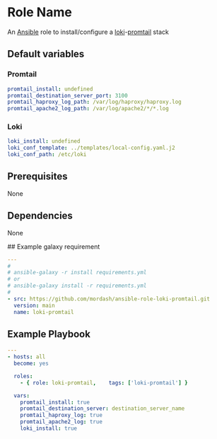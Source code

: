 # Role Name

An [Ansible](https://www.ansible.com) role to install/configure a [loki](https://grafana.com/oss/loki/)-[promtail](https://grafana.com/docs/loki/latest/clients/promtail/) stack

## Default variables

### Promtail

```yaml
promtail_install: undefined
promtail_destination_server_port: 3100
promtail_haproxy_log_path: /var/log/haproxy/haproxy.log
promtail_apache2_log_path: /var/log/apache2/*/*.log
```

### Loki

```yaml
loki_install: undefined
loki_conf_template: ../templates/local-config.yaml.j2
loki_conf_path: /etc/loki
```

## Prerequisites

None

## Dependencies

None

## Example galaxy requirement

```yaml
---
#
# ansible-galaxy -r install requirements.yml
# or
# ansible-galaxy install -r requirements.yml
#
- src: https://github.com/mordash/ansible-role-loki-promtail.git
  version: main
  name: loki-promtail
```

## Example Playbook

```yaml
---
- hosts: all
  become: yes

  roles:
    - { role: loki-promtail,    tags: ['loki-promtail'] }

  vars:
    promtail_install: true
    promtail_destination_server: destination_server_name
    promtail_haproxy_log: true
    promtail_apache2_log: true
    loki_install: true
```
